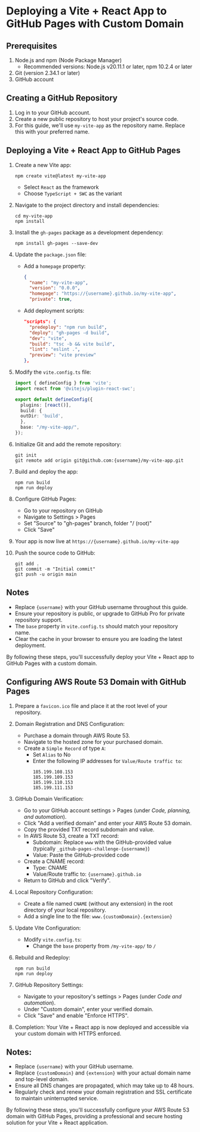 # Deploying a Vite + React App to GitHub Pages with Custom Domain

## Prerequisites

1. Node.js and npm (Node Package Manager)
   - Recommended versions: Node.js v20.11.1 or later, npm 10.2.4 or later
2. Git (version 2.34.1 or later)
3. GitHub account

## Creating a GitHub Repository

1. Log in to your GitHub account.
2. Create a new public repository to host your project's source code.
3. For this guide, we'll use `my-vite-app` as the repository name. Replace this with your preferred name.

## Deploying a Vite + React App to GitHub Pages

1. Create a new Vite app:
   ```
   npm create vite@latest my-vite-app
   ```
   - Select `React` as the framework
   - Choose `TypeScript + SWC` as the variant

2. Navigate to the project directory and install dependencies:
   ```
   cd my-vite-app
   npm install
   ```

3. Install the `gh-pages` package as a development dependency:
   ```
   npm install gh-pages --save-dev
   ```

4. Update the `package.json` file:
   - Add a `homepage` property:
     ```json
     {
       "name": "my-vite-app",
       "version": "0.0.0",
       "homepage": "https://{username}.github.io/my-vite-app",
       "private": true,
     ```
   - Add deployment scripts:
     ```json
     "scripts": {
       "predeploy": "npm run build",
       "deploy": "gh-pages -d build",
       "dev": "vite",
       "build": "tsc -b && vite build",
       "lint": "eslint .",
       "preview": "vite preview"
     },
     ```

5. Modify the `vite.config.ts` file:
   ```typescript
   import { defineConfig } from 'vite';
   import react from '@vitejs/plugin-react-swc';

   export default defineConfig({
     plugins: [react()],
     build: {
     outDir: 'build',
     },
     base: "/my-vite-app/",
   });
   ```

6. Initialize Git and add the remote repository:
   ```
   git init
   git remote add origin git@github.com:{username}/my-vite-app.git
   ```

7. Build and deploy the app:
   ```
   npm run build
   npm run deploy
   ```

8. Configure GitHub Pages:
   - Go to your repository on GitHub
   - Navigate to Settings > Pages
   - Set "Source" to "gh-pages" branch, folder "/ (root)"
   - Click "Save"

9. Your app is now live at `https://{username}.github.io/my-vite-app`

10. Push the source code to GitHub:
    ```
    git add .
    git commit -m "Initial commit"
    git push -u origin main
    ```

## Notes

- Replace `{username}` with your GitHub username throughout this guide.
- Ensure your repository is public, or upgrade to GitHub Pro for private repository support.
- The `base` property in `vite.config.ts` should match your repository name.
- Clear the cache in your browser to ensure you are loading the latest deployment.

By following these steps, you'll successfully deploy your Vite + React app to GitHub Pages with a custom domain.

## Configuring AWS Route 53 Domain with GitHub Pages

1. Prepare a `favicon.ico` file and place it at the root level of your repository.

2. Domain Registration and DNS Configuration:
   - Purchase a domain through AWS Route 53.
   - Navigate to the hosted zone for your purchased domain.
   - Create a `Simple Record` of type `A`:
     - Set `Alias` to No
     - Enter the following IP addresses for `Value/Route traffic to`:
       ```
       185.199.108.153
       185.199.109.153
       185.199.110.153
       185.199.111.153
       ```

3. GitHub Domain Verification:
   - Go to your GitHub account settings > Pages (under *Code, planning, and automation*).
   - Click "Add a verified domain" and enter your AWS Route 53 domain.
   - Copy the provided TXT record subdomain and value.
   - In AWS Route 53, create a TXT record:
     - Subdomain: Replace `www` with the GitHub-provided value (typically `_github-pages-challenge-{username}`)
     - Value: Paste the GitHub-provided code
   - Create a CNAME record:
     - Type: CNAME
     - Value/Route traffic to: `{username}.github.io`
   - Return to GitHub and click "Verify".

4. Local Repository Configuration:
   - Create a file named `CNAME` (without any extension) in the root directory of your local repository.
   - Add a single line to the file: `www.{customDomain}.{extension}`

5. Update Vite Configuration:
   - Modify `vite.config.ts`:
     - Change the `base` property from `/my-vite-app/` to `/`

6. Rebuild and Redeploy:
   ```
   npm run build
   npm run deploy
   ```

7. GitHub Repository Settings:
   - Navigate to your repository's settings > Pages (under *Code and automation*).
   - Under "Custom domain", enter your verified domain.
   - Click "Save" and enable "Enforce HTTPS".

8. Completion:
   Your Vite + React app is now deployed and accessible via your custom domain with HTTPS enforced.

## Notes:
- Replace `{username}` with your GitHub username.
- Replace `{customDomain}` and `{extension}` with your actual domain name and top-level domain.
- Ensure all DNS changes are propagated, which may take up to 48 hours.
- Regularly check and renew your domain registration and SSL certificate to maintain uninterrupted service.

By following these steps, you'll successfully configure your AWS Route 53 domain with GitHub Pages, providing a professional and secure hosting solution for your Vite + React application.

